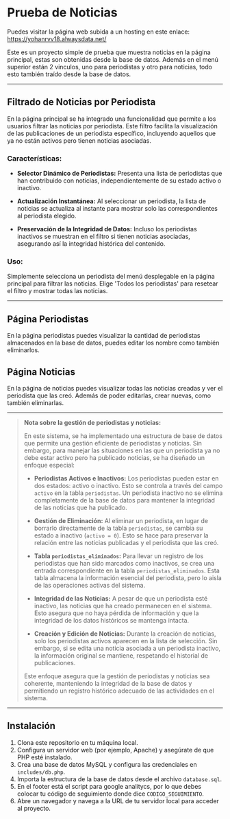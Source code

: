 # Prueba de Noticias
Puedes visitar la página web subida a un hosting en este enlace: https://yohanrvv18.alwaysdata.net/

Este es un proyecto simple de prueba que muestra noticias en la página principal, estas son obtenidas desde la base de datos.
Además en el menú superior están 2 vinculos, uno para periodistas y otro para noticias, todo esto también traído desde la base de datos.

---

## Filtrado de Noticias por Periodista

En la página principal se ha integrado una funcionalidad que permite a los usuarios filtrar las noticias por periodista. Este filtro facilita la visualización de las publicaciones de un periodista específico, incluyendo aquellos que ya no están activos pero tienen noticias asociadas.

### Características:

- **Selector Dinámico de Periodistas:** Presenta una lista de periodistas que han contribuido con noticias, independientemente de su estado activo o inactivo.

- **Actualización Instantánea:** Al seleccionar un periodista, la lista de noticias se actualiza al instante para mostrar solo las correspondientes al periodista elegido.

- **Preservación de la Integridad de Datos:** Incluso los periodistas inactivos se muestran en el filtro si tienen noticias asociadas, asegurando así la integridad histórica del contenido.

### Uso:

Simplemente selecciona un periodista del menú desplegable en la página principal para filtrar las noticias. Elige 'Todos los periodistas' para resetear el filtro y mostrar todas las noticias.

---

## Página Periodistas
En la página periodistas puedes visualizar la cantidad de periodistas almacenados en la base de datos, puedes editar los nombre como también eliminarlos.
## Página Noticias

En la página de noticias puedes visualizar todas las noticias creadas y ver el periodista que las creó. Además de poder editarlas, crear nuevas, como también eliminarlas.

---

> **Nota sobre la gestión de periodistas y noticias:**
>
> En este sistema, se ha implementado una estructura de base de datos que permite una gestión eficiente de periodistas y noticias. Sin embargo, para manejar las situaciones en las que un periodista ya no debe estar activo pero ha publicado noticias, se ha diseñado un enfoque especial:
>
> - **Periodistas Activos e Inactivos:** Los periodistas pueden estar en dos estados: activo o inactivo. Esto se controla a través del campo `activo` en la tabla `periodistas`. Un periodista inactivo no se elimina completamente de la base de datos para mantener la integridad de las noticias que ha publicado.
>
> - **Gestión de Eliminación:** Al eliminar un periodista, en lugar de borrarlo directamente de la tabla `periodistas`, se cambia su estado a inactivo (`activo = 0`). Esto se hace para preservar la relación entre las noticias publicadas y el periodista que las creó.
>
> - **Tabla `periodistas_eliminados`:** Para llevar un registro de los periodistas que han sido marcados como inactivos, se crea una entrada correspondiente en la tabla `periodistas_eliminados`. Esta tabla almacena la información esencial del periodista, pero lo aisla de las operaciones activas del sistema.
>
> - **Integridad de las Noticias:** A pesar de que un periodista esté inactivo, las noticias que ha creado permanecen en el sistema. Esto asegura que no haya pérdida de información y que la integridad de los datos históricos se mantenga intacta.
>
> - **Creación y Edición de Noticias:** Durante la creación de noticias, solo los periodistas activos aparecen en la lista de selección. Sin embargo, si se edita una noticia asociada a un periodista inactivo, la información original se mantiene, respetando el historial de publicaciones.
>
> Este enfoque asegura que la gestión de periodistas y noticias sea coherente, manteniendo la integridad de la base de datos y permitiendo un registro histórico adecuado de las actividades en el sistema.

---

## Instalación

1. Clona este repositorio en tu máquina local.
2. Configura un servidor web (por ejemplo, Apache) y asegúrate de que PHP esté instalado.
3. Crea una base de datos MySQL y configura las credenciales en `includes/db.php`.
4. Importa la estructura de la base de datos desde el archivo `database.sql`.
5. En el footer está el script para google analitycs, por lo que debes colocar tu código de seguimiento donde dice `CODIGO_SEGUIMIENTO`.
6. Abre un navegador y navega a la URL de tu servidor local para acceder al proyecto.


